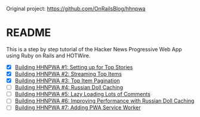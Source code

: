 Original project: https://github.com/OnRailsBlog/hhnpwa
# README

This is a step by step tutorial of the Hacker News Progressive Web App using Ruby on Rails and HOTWire.

 - [x] [Building HHNPWA #1: Setting up for Top Stories](https://onrails.blog/2020/12/23/building-hhnpwa-1-setting-up-for-top-stories/)
 - [x] [Building HHNPWA #2: Streaming Top Items](https://onrails.blog/2020/12/27/building-hhnpwa-2-streaming-top-items/)
 - [x] [Building HHNPWA #3: Top Item Pagination](https://onrails.blog/2020/12/28/building-hhnpwa-3-top-item-pagination/)
 - [ ] [Building HHNPWA #4: Russian Doll Caching](https://onrails.blog/2020/12/29/russian-doll-caching-building-hotwire-hnpwa-4/)
 - [ ] [Building HHNPWA #5: Lazy Loading Lots of Comments](https://onrails.blog/2021/01/07/lazy-loading-lots-of-comments-hotwire-tutorial-5/)
 - [ ] [Building HHNPWA #6: Improving Performance with Russian Doll Caching](https://onrails.blog/2021/01/22/improving-performance-with-russian-doll-caching-hotwire-tutorial-6/)
 - [ ] [Building HHNPWA #7: Adding PWA Service Worker](https://onrails.blog/2021/03/02/rails-pwas-using-turbo-hhnpwa-7/)